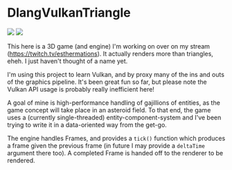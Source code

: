 # DlangVulkanTriangle

![](https://img.shields.io/badge/-D-ba595e) 
![](https://img.shields.io/badge/-Vulkan-AA2222)

This here is a 3D game (and engine) I'm working on over on my stream
(https://twitch.tv/esthermations). It actually renders more than triangles,
eheh. I just haven't thought of a name yet.

I'm using this project to learn Vulkan, and by proxy many of the ins and outs of
the graphics pipeline. It's been great fun so far, but please note the Vulkan
API usage is probably really inefficient here!

A goal of mine is high-performance handling of gajillions of entities, as the
game concept will take place in an asteroid field. To that end, the game uses a
(currently single-threaded) entity-component-system and I've been trying to
write it in a data-oriented way from the get-go.

The engine handles Frames, and provides a `tick()` function which produces a
frame given the previous frame (in future I may provide a `deltaTime` argument
there too). A completed Frame is handed off to the renderer to be rendered.

